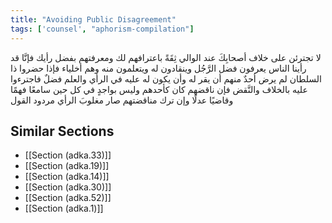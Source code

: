 ```yaml
---
title: "Avoiding Public Disagreement"
tags: ['counsel', "aphorism-compilation"]
---
```


 لا تجترئن على خلاف أصحابِكَ عند الوالي ثِقَةً باعترافهم لك ومعرفتهم بفضل رأيك فإنَّا قد رأينا الناس يعرفون فضل الرَّجُل وينقادون له ويتعلمون منه وهم أخلياء فإذا حضروا ذا السلطان لم يرض أحدٌ منهم أن يقر له وأن يكون له عليه في الرأي والعلم فضلٌ فاجترءوا عليه بالخلاف والنَّقض فإن ناقضهم كان كأحدهم  وليس بواجدٍ في كل حين سامعًا فهمًا وقاضيًا عدلًا وإن ترك مناقضتهم صار مغلوبَ الرأي مردود القول

## Similar Sections
- [[Section (adka.33)]]
 - [[Section (adka.19)]]
 - [[Section (adka.14)]]
 - [[Section (adka.30)]]
 - [[Section (adka.52)]]
 - [[Section (adka.1)]]
